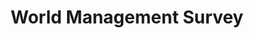 ---
citation: Bloom, Nicholas; Lemos, Renata; Sadun, Raffaella; Scur, Daniela; Van Reenen,
  John, 2021, "World Management Survey - Manufacturing", https://doi.org/10.7910/DVN/OY6CBK,
  Harvard Dataverse, V1, UNF:6:k5xYE9W6U534XDiWu3RjrA==
contributors:
- Nick Bloom
- Renata Lemos
- Raffaella Sadun
- Daniela Scur
- John Van Reenen
cost: none
description: 'The World Management Survey is the first cross-country, cross-industry
  dataset built to measure the quality of management practices in establishments.
  The WMS is an interview-based evaluation tool that defines 18 key management practices,
  and scores them from 1 (“worst practice”) to 5 (“best practice”). The evaluation
  focuses on three key areas: First, monitoring: How well do organizations monitor
  what goes on inside the firm, and then use this information for continuous improvement?
  Second, targets: Do organizations set the right targets, track the right outcomes,
  and take appropriate action if the two are inconsistent? Third, incentives/people
  management: Are organizations promoting and rewarding employees based on performance,
  prioritizing careful hiring, and trying to keep their best employees? For more information
  about the dataset and to request access to the identified version of the dataset
  and for further variables, please visit the website https://worldmanagementsurvey.org/'
documentation: https://worldmanagementsurvey.org/
last_edit: Thu, 27 Jul 2023 08:58:28 GMT
location: https://dataverse.harvard.edu/dataset.xhtml?persistentId=doi:10.7910/DVN/OY6CBK
maintained_by: thomaz@worldmanagementsurvey.org
open_access: 'TRUE'
shortname: world_management
tags:
- management
terms_of_use: CC0 1.0
timeframe: 2002-2023
title: World Management Survey
uuid: baed5247-a1ce-487c-95ef-5c5f8fc7fe22
---